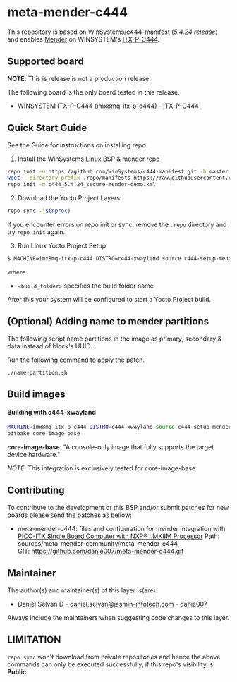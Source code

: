 <!-- File: README.md
     Author: Daniel Selvan, Jasmin Infotech
-->

# meta-mender-c444

This repository is based on [WinSystems/c444-manifest](https://github.com/WinSystems/c444-manifest/tree/master) (_5.4.24 release_) and enables [Mender](https://mender.io/) on WINSYSTEM's [ITX-P-C444](https://www.winsystems.com/product/itx-p-c444/).

## Supported board

**NOTE**: This is release is not a production release.

The following board is the only board tested in this release.

- WINSYSTEM ITX-P-C444 (imx8mq-itx-p-c444) - [ITX-P-C444](https://www.winsystems.com/product/itx-p-c444/)

## Quick Start Guide

See the Guide for instructions on installing repo.

1. Install the WinSystems Linux BSP & mender repo

```bash
repo init -u https://github.com/WinSystems/c444-manifest.git -b master -m itx-p-c444_5.4.24.xml
wget --directory-prefix .repo/manifests https://raw.githubusercontent.com/danie007/meta-mender-c444/zeus/meta-mender-c444/scripts/c444_5.4.24_secure-mender-demo.xml
repo init -m c444_5.4.24_secure-mender-demo.xml
```

2. Download the Yocto Project Layers:

```bash
repo sync -j$(nproc)
```

If you encounter errors on repo init or sync, remove the `.repo` directory and try `repo init` again.

3. Run Linux Yocto Project Setup:

```bash
$ MACHINE=imx8mq-itx-p-c444 DISTRO=c444-xwayland source c444-setup-mender.sh -b <build_folder>
```

where

- `<build_folder>` specifies the build folder name

After this your system will be configured to start a Yocto Project build.

## (Optional) Adding name to mender partitions

The following script name partitions in the image as primary, secondary & data instead of block's UUID.

Run the following command to apply the patch.

```shell
./name-partition.sh
```

## Build images

#### Building with c444-xwayland

```bash
MACHINE=imx8mq-itx-p-c444 DISTRO=c444-xwayland source c444-setup-mender.sh -b build
bitbake core-image-base
```

**core-image-base**: "A console-only image that fully supports the target device hardware."

_NOTE_: This integration is exclusively tested for core-image-base

## Contributing

To contribute to the development of this BSP and/or submit patches for new boards please send the patches as bellow:

- meta-mender-c444: files and configuration for mender integration with [PICO-ITX Single Board Computer with NXP® I.MX8M Processor](https://www.winsystems.com/product/itx-p-c444/)
  Path: sources/meta-mender-community/meta-mender-c444  
  GIT: https://github.com/danie007/meta-mender-c444.git

## Maintainer

The author(s) and maintainer(s) of this layer is(are):

- Daniel Selvan D - <daniel.selvan@jasmin-infotech.com> - [danie007](https://github.com/danie007)

Always include the maintainers when suggesting code changes to this layer.

## LIMITATION

`repo sync` won't download from private repositories and hence the above commands can only be executed successfully, if this repo's visibility is **Public**
